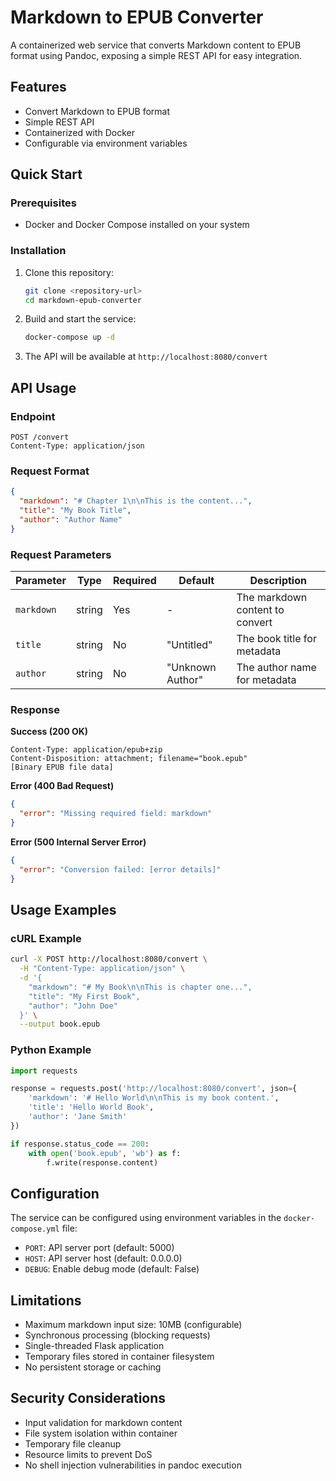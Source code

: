 # Markdown to EPUB Converter

A containerized web service that converts Markdown content to EPUB format using Pandoc, exposing a simple REST API for easy integration.

## Features

- Convert Markdown to EPUB format
- Simple REST API
- Containerized with Docker
- Configurable via environment variables

## Quick Start

### Prerequisites

- Docker and Docker Compose installed on your system

### Installation

1. Clone this repository:
   ```bash
   git clone <repository-url>
   cd markdown-epub-converter
   ```

2. Build and start the service:
   ```bash
   docker-compose up -d
   ```

3. The API will be available at `http://localhost:8080/convert`

## API Usage

### Endpoint

```
POST /convert
Content-Type: application/json
```

### Request Format

```json
{
  "markdown": "# Chapter 1\n\nThis is the content...",
  "title": "My Book Title",
  "author": "Author Name"
}
```

### Request Parameters

| Parameter | Type | Required | Default | Description |
|-----------|------|----------|---------|-------------|
| `markdown` | string | Yes | - | The markdown content to convert |
| `title` | string | No | "Untitled" | The book title for metadata |
| `author` | string | No | "Unknown Author" | The author name for metadata |

### Response

**Success (200 OK)**
```
Content-Type: application/epub+zip
Content-Disposition: attachment; filename="book.epub"
[Binary EPUB file data]
```

**Error (400 Bad Request)**
```json
{
  "error": "Missing required field: markdown"
}
```

**Error (500 Internal Server Error)**
```json
{
  "error": "Conversion failed: [error details]"
}
```

## Usage Examples

### cURL Example
```bash
curl -X POST http://localhost:8080/convert \
  -H "Content-Type: application/json" \
  -d '{
    "markdown": "# My Book\n\nThis is chapter one...",
    "title": "My First Book",
    "author": "John Doe"
  }' \
  --output book.epub
```

### Python Example
```python
import requests

response = requests.post('http://localhost:8080/convert', json={
    'markdown': '# Hello World\n\nThis is my book content.',
    'title': 'Hello World Book',
    'author': 'Jane Smith'
})

if response.status_code == 200:
    with open('book.epub', 'wb') as f:
        f.write(response.content)
```

## Configuration

The service can be configured using environment variables in the `docker-compose.yml` file:

- `PORT`: API server port (default: 5000)
- `HOST`: API server host (default: 0.0.0.0)
- `DEBUG`: Enable debug mode (default: False)

## Limitations

- Maximum markdown input size: 10MB (configurable)
- Synchronous processing (blocking requests)
- Single-threaded Flask application
- Temporary files stored in container filesystem
- No persistent storage or caching

## Security Considerations

- Input validation for markdown content
- File system isolation within container
- Temporary file cleanup
- Resource limits to prevent DoS
- No shell injection vulnerabilities in pandoc execution
